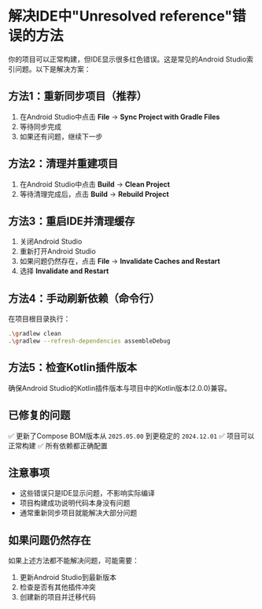 # 解决IDE中"Unresolved reference"错误的方法

你的项目可以正常构建，但IDE显示很多红色错误。这是常见的Android Studio索引问题。以下是解决方案：

## 方法1：重新同步项目（推荐）

1. 在Android Studio中点击 **File** → **Sync Project with Gradle Files**
2. 等待同步完成
3. 如果还有问题，继续下一步

## 方法2：清理并重建项目

1. 在Android Studio中点击 **Build** → **Clean Project**
2. 等待清理完成后，点击 **Build** → **Rebuild Project**

## 方法3：重启IDE并清理缓存

1. 关闭Android Studio
2. 重新打开Android Studio
3. 如果问题仍然存在，点击 **File** → **Invalidate Caches and Restart**
4. 选择 **Invalidate and Restart**

## 方法4：手动刷新依赖（命令行）

在项目根目录执行：
```bash
.\gradlew clean
.\gradlew --refresh-dependencies assembleDebug
```

## 方法5：检查Kotlin插件版本

确保Android Studio的Kotlin插件版本与项目中的Kotlin版本(2.0.0)兼容。

## 已修复的问题

✅ 更新了Compose BOM版本从 `2025.05.00` 到更稳定的 `2024.12.01`
✅ 项目可以正常构建
✅ 所有依赖都正确配置

## 注意事项

- 这些错误只是IDE显示问题，不影响实际编译
- 项目构建成功说明代码本身没有问题
- 通常重新同步项目就能解决大部分问题

## 如果问题仍然存在

如果上述方法都不能解决问题，可能需要：
1. 更新Android Studio到最新版本
2. 检查是否有其他插件冲突
3. 创建新的项目并迁移代码